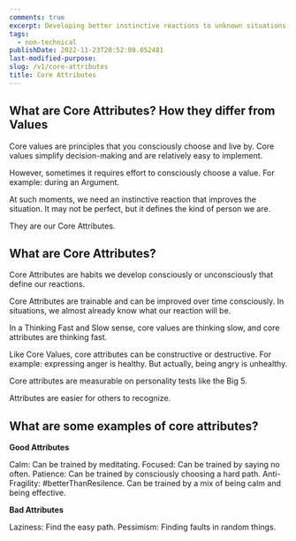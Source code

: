 ```yaml
---
comments: true
excerpt: Developing better instinctive reactions to unknown situations
tags:
  - non-technical
publishDate: 2022-11-23T20:52:08.052481
last-modified-purpose:
slug: /v1/core-attributes
title: Core Attributes
---
```


## What are Core Attributes? How they differ from Values

Core values are principles that you consciously choose and live by. Core values simplify decision-making and are relatively easy to implement.

However, sometimes it requires effort to consciously choose a value. For example: during an Argument.

At such moments, we need an instinctive reaction that improves the situation. It may not be perfect, but it defines the kind of person we are.

They are our Core Attributes.

## What are Core Attributes?

Core Attributes are habits we develop consciously or unconsciously that define our reactions.

Core Attributes are trainable and can be improved over time consciously. In situations, we almost already know what our reaction will be.

In a Thinking Fast and Slow sense, core values are thinking slow, and core attributes are thinking fast.

Like Core Values, core attributes can be constructive or destructive. For example: expressing anger is healthy. But actually, being angry is unhealthy.

Core attributes are measurable on personality tests like the Big 5.

Attributes are easier for others to recognize.

## What are some examples of core attributes?

**Good Attributes**

Calm: Can be trained by meditating.
Focused: Can be trained by saying no often.
Patience: Can be trained by consciously choosing a hard path.
Anti-Fragility: #betterThanResilence. Can be trained by a mix of being calm and being effective.

**Bad Attributes**

Laziness: Find the easy path.
Pessimism: Finding faults in random things.
